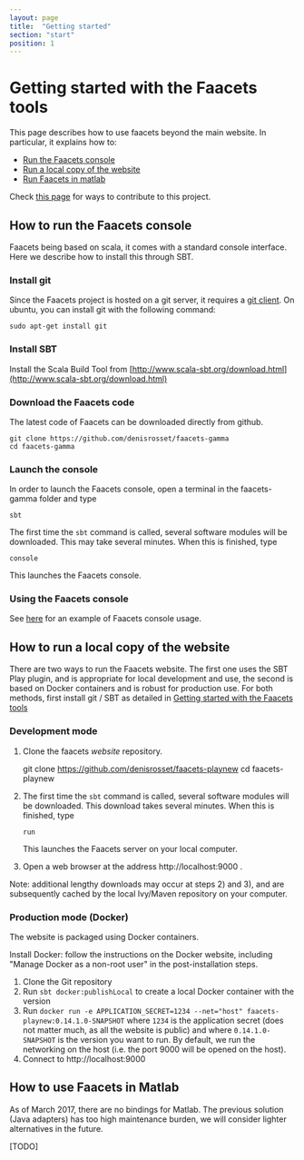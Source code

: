 ```yaml
---
layout: page
title:  "Getting started"
section: "start"
position: 1
---
```


# Getting started with the Faacets tools

This page describes how to use faacets beyond the main website. In particular, it explains how to:
 - [Run the Faacets console](#how-to-run-the-faacets-console)
 - [Run a local copy of the website](#how-to-run-a-local-copy-of-the-website)
 - [Run Faacets in matlab](#how-to-use-faacets-in-matlab)
 
Check [this page](contributing.html) for ways to contribute to this project.


## How to run the Faacets console
Faacets being based on scala, it comes with a standard console interface. Here we describe how to install this through SBT.

### Install git
Since the Faacets project is hosted on a git server, it requires a [git client](https://git-scm.com/downloads). On ubuntu, you can install git with the following command:

    sudo apt-get install git

### Install SBT
Install the Scala Build Tool from [http://www.scala-sbt.org/download.html](http://www.scala-sbt.org/download.html)

### Download the Faacets code
The latest code of Faacets can be downloaded directly from github.

    git clone https://github.com/denisrosset/faacets-gamma
    cd faacets-gamma

### Launch the console
In order to launch the Faacets console, open a terminal in the faacets-gamma folder and type

    sbt

The first time the `sbt` command is called, several software modules will be downloaded. This may take several minutes. When this is finished, type

    console

This launches the Faacets console.

### Using the Faacets console
See [here](console/example.html) for an example of Faacets console usage.


## How to run a local copy of the website

There are two ways to run the Faacets website. 
The first one uses the SBT Play plugin, and is appropriate for local development and use, the second is based on Docker containers and is robust for production use.
For both methods, first install git / SBT  as detailed in [Getting started with the Faacets tools](#getting-started-with-the-faacets-tools) 

### Development mode

1) Clone the faacets *website* repository.

   git clone https://github.com/denisrosset/faacets-playnew
   cd faacets-playnew
   
   
2) The first time the `sbt` command is called, several software modules will be downloaded.
   This download takes several minutes. When this is finished, type
   
       run
   
   This launches the Faacets server on your local computer.
   
3) Open a web browser at the address http://localhost:9000 .

Note: additional lengthy downloads may occur at steps 2) and 3), and are subsequently cached by the local Ivy/Maven repository on your computer.

### Production mode (Docker)

The website is packaged using Docker containers.

Install Docker: follow the instructions on the Docker website, including
"Manage Docker as a non-root user" in the post-installation steps.

1) Clone the Git repository
2) Run `sbt docker:publishLocal` to create a local Docker container with the version
3) Run `docker run -e APPLICATION_SECRET=1234 --net="host" faacets-playnew:0.14.1.0-SNAPSHOT`
   where `1234` is the application secret (does not matter much, as all the website is public)
   and where `0.14.1.0-SNAPSHOT` is the version you want to run. By default, we run the networking
   on the host (i.e. the port 9000 will be opened on the host).
4) Connect to http://localhost:9000

## How to use Faacets in Matlab

As of March 2017, there are no bindings for Matlab. 
The previous solution (Java adapters) has too high maintenance burden, we will consider lighter alternatives in the future. 

[TODO]
